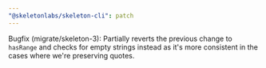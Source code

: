 ```yaml
---
"@skeletonlabs/skeleton-cli": patch
---
```


Bugfix (migrate/skeleton-3): Partially reverts the previous change to `hasRange` and checks for empty strings instead as it's more consistent in the cases where we're preserving quotes.
